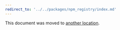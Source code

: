 ```yaml
---
redirect_to: '../../packages/npm_registry/index.md'
---
```


This document was moved to [another location](../../packages/npm_registry/index.md).
